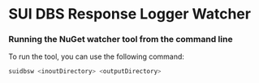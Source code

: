 # SUI DBS Response Logger Watcher

### Running the NuGet watcher tool from the command line
To run the tool, you can use the following command:

```bash
suidbsw <inoutDirectory> <outputDirectory>
```